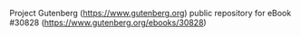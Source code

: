 Project Gutenberg (https://www.gutenberg.org) public repository for eBook #30828 (https://www.gutenberg.org/ebooks/30828)
